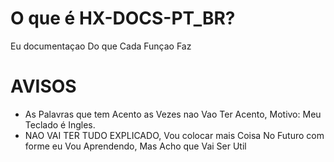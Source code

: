 # O que é HX-DOCS-PT_BR?
Eu documentaçao Do que Cada Funçao Faz

# AVISOS
- As Palavras que tem Acento as Vezes nao Vao Ter Acento, Motivo: Meu Teclado é Ingles.
- NAO VAI TER TUDO EXPLICADO, Vou colocar mais Coisa No Futuro com forme eu Vou Aprendendo, Mas Acho que Vai Ser Util
